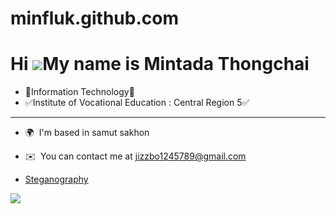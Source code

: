 # minfluk.github.com

Hi ![](https://user-images.githubusercontent.com/18350557/176309783-0785949b-9127-417c-8b55-ab5a4333674e.gif)My name is Mintada Thongchai
========================================================================================================================================
+ 🎄Information Technology🎄
+ ✅Institute of Vocational Education : Central Region 5✅
--------------

* 🌍  I'm based in samut sakhon
* ✉️  You can contact me at [jizzbo1245789@gmail.com](mailto:freel2545@gmail.com)

* [Steganography](Steganography.md)

<a href="https://www.github.com/kQx2003" target="_blank" rel="noreferrer"><img
src="https://img.shields.io/github/followers/freel2545?logo=github&style=for-the-badge&color=0891b2&labelColor=1c1917" /></a>

